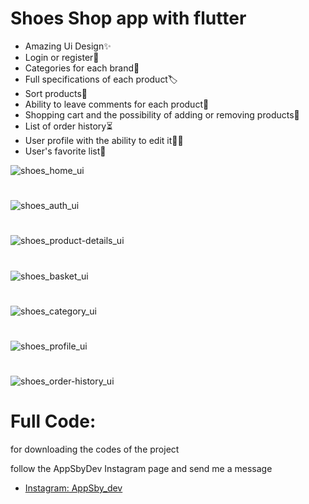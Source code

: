 # Shoes Shop app with flutter
- Amazing Ui Design✨
- Login or register🔐
- Categories for each brand🔗
- Full specifications of each product🏷️
- Sort products📍
- Ability to leave comments for each product💬
- Shopping cart and the possibility of adding or removing products🛒
- List of order history⏳
- User profile with the ability to edit it🙋‍♂️
- User's favorite list💖

![shoes_home_ui](https://appsbydev.chbk.run/api/files/5mcd64cn9lcnrwv/4o0l179slbohptx/home_hotted_OiWJwv7lPU.png)
#
![shoes_auth_ui](https://appsbydev.chbk.run/api/files/5mcd64cn9lcnrwv/4o0l179slbohptx/auth_OiP2TnnlBu.png)
#
![shoes_product-details_ui](https://appsbydev.chbk.run/api/files/5mcd64cn9lcnrwv/4o0l179slbohptx/details_comments_6H82GWYyg5.png)
#
![shoes_basket_ui](https://appsbydev.chbk.run/api/files/5mcd64cn9lcnrwv/4o0l179slbohptx/basket_conf_VTw1m5U5s1.png)
#
![shoes_category_ui](https://appsbydev.chbk.run/api/files/5mcd64cn9lcnrwv/4o0l179slbohptx/all_cat_nike_cat_uiZZRNQvnN.png)
#
![shoes_profile_ui](https://appsbydev.chbk.run/api/files/5mcd64cn9lcnrwv/4o0l179slbohptx/prof_personal_hx1F5eCFte.png)
#
![shoes_order-history_ui](https://appsbydev.chbk.run/api/files/5mcd64cn9lcnrwv/4o0l179slbohptx/rec_fav_pMJhxGML9b.png)
# Full Code:
for downloading the codes of the project 

follow the AppSbyDev Instagram page and send me a message

- [Instagram: AppSby_dev](https://www.instagram.com/appsby.dev)
